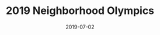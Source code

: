 ---
date: 2019-07-02
description: The 2019 Neighborhood Olympics were a huge neighborhood event that allowed
  kids to participate in 18 events across 4 sports. I kept all of the top scores,
  because those people now hold the Olympic Record. We also donated 50$ to Save the
  Children Charity. These Olympic Games are the first in Verde Ridge history.
event_id: Olympics2019
events:
- 50m Dash (Kindergarten and under)
- 100m Dash (Kindergarten and under)
- 100m Dash (Elementary)
- 100m Dash (Middle)
- 200m Dash (Elementary)
- 200m Dash (Middle)
- 400m Dash (Elementary)
- 400m Dash (Middle)
- 800m Dash (Middle)
- 18ft Free (Kindergarten and under)
- 36ft Free (Kindergarten and under)
- 40ft Free (Elementary)
- 40ft Free (Middle)
- 80ft Free (Elementary)
- 80ft Free (Middle)
- 160ft Free (Middle)
- Soccer Distance (Kindergarten and under)
- Soccer Distance (Elementary)
- Football Distance (Elementary)
- Football Distance (Middle)
layout: post
photos:
- post_images/20190721_190207_AZHoJYC.jpg
- post_images/IMG_3327_mIkMbi5.jpg
- post_images/IMG_3330_47yt0Tw.jpg
- post_images/IMG_3332_R63il4l.jpg
- post_images/IMG_3333_AgBWV2d.jpg
- post_images/IMG_3335_yePuNWN.jpg
- post_images/IMG_3337_xkroxpC.jpg
- post_images/IMG_3338_dmm4xO3.jpg
- post_images/IMG_3339_HOCgPym.jpg
- post_images/IMG_3340_vmfOi8K.jpg
- post_images/IMG_3341_bqgU8lD.jpg
- post_images/IMG_3342_N21RV46.jpg
- post_images/IMG_3345_zTXu1BA.jpg
- post_images/IMG_3346_qW2ybvr.jpg
- post_images/IMG_3347_JN4F5rg.jpg
- post_images/IMG_3348_HczpMWE.jpg
- post_images/IMG_3349_BO3CfaC.jpg
- post_images/IMG_3351_eC9Sq9D.jpg
- post_images/IMG_3352_eujbehr.jpg
title: 2019 Neighborhood Olympics

---